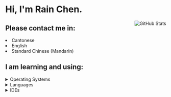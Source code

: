 <h1>Hi, I'm Rain Chen.</h1>

<img align="right" src="https://github-readme-stats.vercel.app/api?username=CongJyu&card_width=450&show_icons=true&hide_title=false&title_color=4f3a9d&icon_color=592b7a&text_color=8a53b0&hide_border=true&bg_color=25,e0eeff,c1ddff,e1e0ff,ffe4ff,f8ebff" alt="GitHub Stats">

<h2>Please contact me in:</h2>

<li>Cantonese</li>
<li>English</li>
<li>Standard Chinese (Mandarin)</li>

<h2>I am learning and using:</h2>

<details>
    <summary>Operating Systems</summary>
    <ul>
        <img src="https://img.shields.io/badge/mac_OS-3E3E3E?style=for-the-badge&logo=Apple&logoColor=white&labelColor=555555" alt="macOS">
        <img src="https://img.shields.io/badge/Debian-3E3E3E?style=for-the-badge&logo=Debian&logoColor=white&labelColor=555555" alt="Debian">
        <img src="https://img.shields.io/badge/Windows-3E3E3E?style=for-the-badge&logo=Windows&logoColor=white&labelColor=555555" alt="Windows">
    </ul>
</details>

<details>
    <summary>Languages</summary>
    <ul>
        <img src="https://img.shields.io/badge/C++-E1587E?style=for-the-badge" alt="C++">
        <img src="https://img.shields.io/badge/C-4E4E4E?style=for-the-badge" alt="C">
        <img src="https://img.shields.io/badge/Fortran-4C41AB?style=for-the-badge" alt="Fortran">
        <img src="https://img.shields.io/badge/Python-4571A1?style=for-the-badge" alt="Python">
        <img src="https://img.shields.io/badge/Rust-D5A789?style=for-the-badge" alt="Rust">
        <img src="https://img.shields.io/badge/Java-A7752F?style=for-the-badge" alt="Java">
    </ul>
</details>

<details>
    <summary>IDEs</summary>
    <ul>
        <img src="https://img.shields.io/badge/VS_Code-3E3E3E?style=for-the-badge&logo=VisualStudioCode&logoColor=white&labelColor=4B9AE9" alt="VS Code">
        <img src="https://img.shields.io/badge/IntelliJ_IDEA-3E3E3E?style=for-the-badge&logo=intellijidea&logoColor=black&labelColor=EFA1E8" alt="IntelliJ IDEA">
        <img src="https://img.shields.io/badge/CLion-3E3E3E?style=for-the-badge&logo=clion&logoColor=black&labelColor=52B1BB" alt="CLion">
        <img src="https://img.shields.io/badge/PyCharm-3E3E3E?style=for-the-badge&logo=pycharm&logoColor=black&labelColor=98E37C" alt="PyCharm">
        <img src="https://img.shields.io/badge/WebStorm-3E3E3E?style=for-the-badge&logo=webstorm&logoColor=black&labelColor=65D4F1" alt="WebStorm">
    </ul>
</details>
